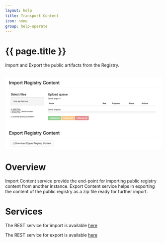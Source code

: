 ```yaml
---
layout: help
title: Transport Content
icon: none
group: help-operate
---
```


{{ page.title }}
===

Import and Export the public artifacts from the Registry. 


<br>
	<img class="img-responsive" src="/help/images/operate/operate_transport.png"/>
<br>

Overview
=====

Import Content service provide the end-point for importing public registry content from another instance. Export Content service helps in exporting the content of the public registry as a zip file ready for further import.


Services
====

The REST service for import is available [here](service_import.html)

The REST service for export is available [here](service_export.html)
